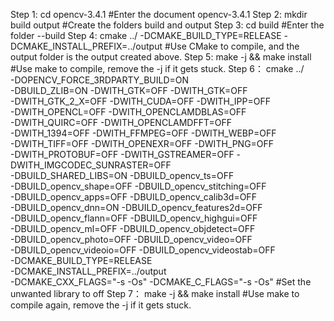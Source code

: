 Step 1:
cd opencv-3.4.1 					#Enter the document opencv-3.4.1
Step 2:
mkdir build output 					#Create the folders build and output
Step 3:
cd build 						#Enter the folder --build
Step 4:
cmake ../ 
-DCMAKE_BUILD_TYPE=RELEASE 
-DCMAKE_INSTALL_PREFIX=../output 			#Use CMake to compile, and the output folder is the output created above.
Step 5:
make -j && make install 				#Use make to compile, remove the -j if it gets stuck.
Step 6：
cmake ../ \
-DOPENCV_FORCE_3RDPARTY_BUILD=ON \
-DBUILD_ZLIB=ON -DWITH_GTK=OFF -DWITH_GTK=OFF \
-DWITH_GTK_2_X=OFF -DWITH_CUDA=OFF -DWITH_IPP=OFF \
-DWITH_OPENCL=OFF -DWITH_OPENCLAMDBLAS=OFF \
-DWITH_QUIRC=OFF -DWITH_OPENCLAMDFFT=OFF \
-DWITH_1394=OFF -DWITH_FFMPEG=OFF -DWITH_WEBP=OFF \
-DWITH_TIFF=OFF -DWITH_OPENEXR=OFF -DWITH_PNG=OFF \
-DWITH_PROTOBUF=OFF -DWITH_GSTREAMER=OFF -DWITH_IMGCODEC_SUNRASTER=OFF \
-DBUILD_SHARED_LIBS=ON -DBUILD_opencv_ts=OFF \
-DBUILD_opencv_shape=OFF -DBUILD_opencv_stitching=OFF \
-DBUILD_opencv_apps=OFF -DBUILD_opencv_calib3d=OFF \
-DBUILD_opencv_dnn=ON -DBUILD_opencv_features2d=OFF \
-DBUILD_opencv_flann=OFF -DBUILD_opencv_highgui=OFF \
-DBUILD_opencv_ml=OFF -DBUILD_opencv_objdetect=OFF \
-DBUILD_opencv_photo=OFF -DBUILD_opencv_video=OFF \
-DBUILD_opencv_videoio=OFF -DBUILD_opencv_videostab=OFF \
-DCMAKE_BUILD_TYPE=RELEASE \
-DCMAKE_INSTALL_PREFIX=../output \
-DCMAKE_CXX_FLAGS="-s -Os" -DCMAKE_C_FLAGS="-s -Os"	#Set the unwanted library to off
Step 7：
make -j && make install 				#Use make to compile again, remove the -j if it gets stuck.


